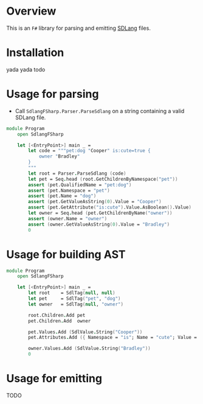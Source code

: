 # Overview

This is an `F#` library for parsing and emitting [SDLang](https://sdlang.org/) files.

# Installation

yada yada todo

# Usage for parsing

* Call `SdlangFSharp.Parser.ParseSdlang` on a string containing a valid SDLang file.

```fsharp
module Program
    open SdlangFSharp

    let [<EntryPoint>] main _ =
        let code = """pet:dog "Cooper" is:cute=true {
            owner "Bradley"
        }
        """
        let root = Parser.ParseSdlang (code)
        let pet = Seq.head (root.GetChildrenByNamespace("pet"))
        assert (pet.QualifiedName = "pet:dog")
        assert (pet.Namespace = "pet")
        assert (pet.Name = "dog")
        assert (pet.GetValueAsString(0).Value = "Cooper")
        assert (pet.GetAttribute("is:cute").Value.AsBoolean().Value)
        let owner = Seq.head (pet.GetChildrenByName("owner"))
        assert (owner.Name = "owner")
        assert (owner.GetValueAsString(0).Value = "Bradley")
        0
```

# Usage for building AST

```fsharp
module Program
    open SdlangFSharp

    let [<EntryPoint>] main _ =
        let root    = SdlTag(null, null)
        let pet     = SdlTag("pet", "dog")
        let owner   = SdlTag(null, "owner")

        root.Children.Add pet
        pet.Children.Add  owner

        pet.Values.Add (SdlValue.String("Cooper"))
        pet.Attributes.Add ({ Namespace = "is"; Name = "cute"; Value = SdlValue.Boolean(true) })

        owner.Values.Add (SdlValue.String("Bradley"))
        0
```

# Usage for emitting

TODO